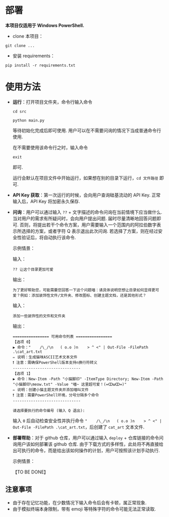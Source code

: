 # 部署

**本项目仅适用于 Windows PowerShell.** 

- clone 本项目：

```
git clone ...
```

- 安装 requirements：

```
pip install -r requirements.txt
```

# 使用方法

- **运行**：打开项目文件夹，命令行输入命令

  `cd src`

  `python main.py`

  等待初始化完成后即可使用. 用户可以在不需要问询的情况下当成普通命令行使用.

  在不需要使用该命令行之时，输入命令

  `exit`

  即可.

  运行会默认在项目文件中开始运行，如果想在别的目录下运行，`cd 文件路径` 即可.

- **API Key 获取**：第一次运行的时候，会向用户查询硅基流动的 API Key. 正常输入后，API Key 将加密永久保存.

- **问询**：用户可以通过输入 `??` + 文字描述的命令问询在当前情境下应当做什么. 当对用户的需求有所疑问时，会向用户提出问题. 届时尽量清晰地回答问题即可. 否则，将提出若干个命令方案，用户需要输入一个范围内的阿拉伯数字表示所选择的方案，或者字符 Q 表示退出此次问询. 若选择了方案，则在经过安全性验证后，将自动执行该命令.

  示例情景：

  输入：

  ```
  ?? 让这个目录更加可爱
  ```

  输出：

  ```
  为了更好帮助您，可能需要您回答一下这个问题喵：请具体说明您想让目录如何显得更可爱？例如：添加装饰性文件/文件夹、修改图标、创建主题文档，还是其他形式？
  ```

  输入：

  ```
  添加一些装饰性的文件和文件夹
  ```

  输出：

  ```
  ================ 可用命令列表 ================
  【选项 0】
  ▶ 命令："    /\_/\n   ( o.o )n    > ^ <" | Out-File -FilePath .\cat_art.txt
  ✏️ 说明：生成猫咪ASCII艺术文本文件
  ❗️ 注意：需确保PowerShell版本支持n换行符转义
  ------------------------------
  【选项 1】
  ▶ 命令：New-Item -Path "小猫脚印" -ItemType Directory; New-Item -Path "小猫脚印\meow.txt" -Value "喵~ 这里超可爱！(=ↀωↀ=)"
  ✏️ 说明：创建小猫主题文件夹并添加喵叫文件
  ❗️ 注意：需要PowerShell环境，分号分隔多个命令
  ------------------------------
  
  请选择要执行的命令编号 (输入 Q 退出):
  ```
  
  输入 `0` 后自动检查安全性并执行命令 `"    /\_/\n   ( o.o )n    > ^ <" | Out-File -FilePath .\cat_art.txt`，后创建了 `cat_art` 文本文件.
  
- **部署帮助**：对于 github 仓库，用户可以通过输入 `deploy` + 仓库链接的命令问询用户该如何部署该 github 仓库. 由于下载方式的多样性，此处将不再直接给出可执行的命令，而是给出该如何操作的计划，用户可按照该计划手动执行.

  示例情景：

  【TO BE DONE】

## 注意事项

- 由于存在记忆功能，在少数情况下输入命令后会有卡顿，属正常现象.
- 由于模拟终端本身限制，带有 emoji 等特殊字符的命令可能无法正常读取.
